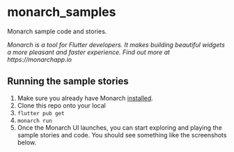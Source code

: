 # monarch_samples

Monarch sample code and stories.

_Monarch is a tool for Flutter developers. It makes building beautiful widgets a more pleasant and faster experience. Find out more at https://monarchapp.io_


## Running the sample stories

1. Make sure you already have Monarch [installed](https://monarchapp.io/docs/install).
2. Clone this repo onto your local
3. `flutter pub get`
4. `monarch run`
5. Once the Monarch UI launches, you can start exploring and playing the sample stories and code. You should see something like the screenshots below.


    
    
